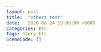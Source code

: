 ```yaml
---
layout: post
title:  "others_test"
date:   2020-08-24 19:00:00 +0000
categories: Etc
Tags: Story Etc
SceneCode: []
---
```


